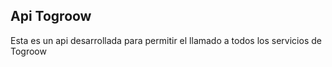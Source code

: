 

## Api Togroow

Esta es un api desarrollada para  permitir el llamado a todos los servicios de Togroow
